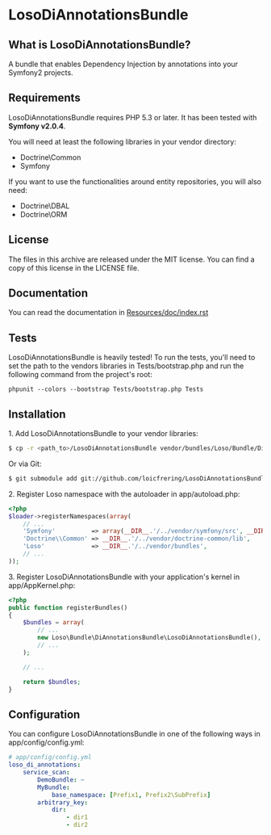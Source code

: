 LosoDiAnnotationsBundle
=======================

What is LosoDiAnnotationsBundle?
--------------------------------

A bundle that enables Dependency Injection by annotations into your Symfony2
projects.

Requirements
------------

LosoDiAnnotationsBundle requires PHP 5.3 or later. It has been tested with
**Symfony v2.0.4**.

You will need at least the following libraries in your vendor directory:

* Doctrine\Common
* Symfony

If you want to use the functionalities around entity repositories, you will
also need:

* Doctrine\DBAL
* Doctrine\ORM

License
-------

The files in this archive are released under the MIT license. You can find a
copy of this license in the LICENSE file.

Documentation
-------------

You can read the documentation in
[Resources/doc/index.rst](https://github.com/loicfrering/LosoDiAnnotationsBundle/tree/master/Resources/doc/index.rst)

Tests
-----

LosoDiAnnotationsBundle is heavily tested! To run the tests, you'll need to set the path to
the vendors libraries in Tests/bootstrap.php and run the following command from
the project's root:

    phpunit --colors --bootstrap Tests/bootstrap.php Tests

Installation
------------

1\. Add LosoDiAnnotationsBundle to your vendor libraries:

```bash
$ cp -r <path_to>/LosoDiAnnotationsBundle vendor/bundles/Loso/Bundle/DiAnnotationsBundle
```

Or via Git:

```bash
$ git submodule add git://github.com/loicfrering/LosoDiAnnotationsBundle.git vendor/bundles/Loso/Bundle/DiAnnotationsBundle
```

2\. Register Loso namespace with the autoloader in app/autoload.php:

```php
<?php
$loader->registerNamespaces(array(
    // ...
    'Symfony'          => array(__DIR__.'/../vendor/symfony/src', __DIR__.'/../vendor/bundles'),
    'Doctrine\\Common' => __DIR__.'/../vendor/doctrine-common/lib',
    'Loso'             => __DIR__.'/../vendor/bundles',
    // ...
));
```

3\. Register LosoDiAnnotationsBundle with your application's kernel in app/AppKernel.php:

```php
<?php
public function registerBundles()
{
    $bundles = array(
        // ...
        new Loso\Bundle\DiAnnotationsBundle\LosoDiAnnotationsBundle(),
        // ...
    );

    // ...

    return $bundles;
}
```

Configuration
-------------

You can configure LosoDiAnnotationsBundle in one of the following ways in
app/config/config.yml:

```yaml
# app/config/config.yml
loso_di_annotations:
    service_scan:
        DemoBundle: ~
        MyBundle:
            base_namespace: [Prefix1, Prefix2\SubPrefix]
        arbitrary_key:
            dir:
                - dir1
                - dir2
```
